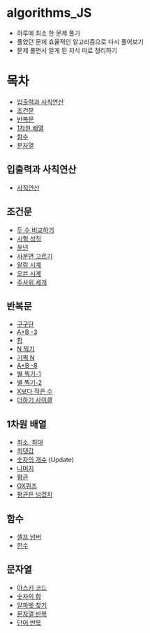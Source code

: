 # algorithms_JS

-   하루에 최소 한 문제 풀기
-   풀었던 문제 효율적인 알고리즘으로 다시 풀어보기
-   문제 풀면서 알게 된 지식 따로 정리하기

# 목차

-   [입출력과 사칙연산](#입출력과-사칙연산)
-   [조건문](#조건문)
-   [반복문](#반복문)
-   [1차원 배열](#1차원-배열)
-   [함수](#함수)
-   [문자열](#문자열)

## 입출력과 사칙연산

-   [사칙연산](BaekJoon_Algorithms/10869/app.js)

## 조건문

-   [두 수 비교하기](BaekJoon_Algorithms/1330/app.js)
-   [시험 성적](BaekJoon_Algorithms/9498/app.js)
-   [윤년](BaekJoon_Algorithms/2753/app.js)
-   [사분면 고르기](BaekJoon_Algorithms/14681/app.js)
-   [알람 시계](BaekJoon_Algorithms/2884/app.js)
-   [오븐 시계](BaekJoon_Algorithms/2525/app.js)
-   [주사위 세개](BaekJoon_Algorithms/2480/app.js)

## 반복문

-   [구구단](BaekJoon_Algorithms/2739/app.js)
-   [A+B -3](BaekJoon_Algorithms/10950/app.js)
-   [합](BaekJoon_Algorithms/8393/app.js)
-   [N 찍기](BaekJoon_Algorithms/2741/app.js)
-   [기찍 N](BaekJoon_Algorithms/2742/app.js)
-   [A+B -8](BaekJoon_Algorithms/11021/app.js)
-   [별 찍기-1](BaekJoon_Algorithms/2438/app.js)
-   [별 찍기-2](BaekJoon_Algorithms/2439/app.js)
-   [X보다 작은 수](BaekJoon_Algorithms/10871/app.js)
-   [더하기 사이클](BaekJoon_Algorithms/1110/app.js)

## 1차원 배열

-   [최소, 최대](BaekJoon_Algorithms/10818/app.js)
-   [최댓값](BaekJoon_Algorithms/2562/app.js)
-   [숫자의 개수](BaekJoon_Algorithms/2577/app.js) (Update)
-   [나머지](BaekJoon_Algorithms/3052/app.js)
-   [평균](BaekJoon_Algorithms/1546/app.js)
-   [OX퀴즈](BaekJoon_Algorithms/8958/app.js)
-   [평균은 넘겠지](BaekJoon_Algorithms/4344/app.js)

## 함수

-   [셀프 넘버](BaekJoon_Algorithms/4673/app.js)
-   [한수](BaekJoon_Algorithms/1065/app.js)

## 문자열

-   [아스키 코드](BaekJoon_Algorithms/11654/app.js)
-   [숫자의 합](BaekJoon_Algorithms/11720/app.js)
-   [알파벳 찾기](BaekJoon_Algorithms/10809/app.js)
-   [문자열 반복](BaekJoon_Algorithms/2675/app.js)
-   [단어 반복](BaekJoon_Algorithms/1157/app.js)
